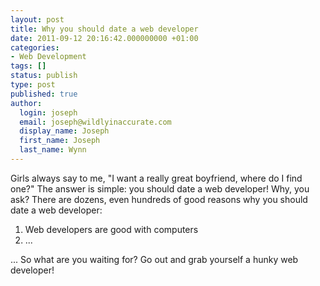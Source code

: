 ```yaml
---
layout: post
title: Why you should date a web developer
date: 2011-09-12 20:16:42.000000000 +01:00
categories:
- Web Development
tags: []
status: publish
type: post
published: true
author:
  login: joseph
  email: joseph@wildlyinaccurate.com
  display_name: Joseph
  first_name: Joseph
  last_name: Wynn
---
```

<p>Girls always say to me, "I want a really great boyfriend, where do I find one?" The answer is simple: you should date a web developer! Why, you ask? There are dozens, even hundreds of good reasons why you should date a web developer:</p>
<ol>
<li>Web developers are good with computers</li>
<li>...</li>
</ol>
<p>... So what are you waiting for? Go out and grab yourself a hunky web developer!</p>
